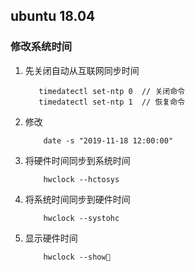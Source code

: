 ## ubuntu 18.04

### 修改系统时间
1. 先关闭自动从互联网同步时间 
     ``` 
        timedatectl set-ntp 0  // 关闭命令
        timedatectl set-ntp 1  // 恢复命令
     ```
2. 修改
    ```
        date -s "2019-11-18 12:00:00"
    ```

3. 将硬件时间同步到系统时间
    ```angular2html
        hwclock --hctosys
    ```

4. 将系统时间同步到硬件时间
    ```angular2html
        hwclock --systohc
    ```
5. 显示硬件时间
    ```angular2html
        hwclock --show
    ```